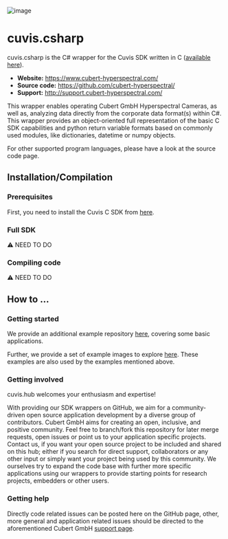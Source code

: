 ![image](https://camo.githubusercontent.com/9fc396a08b84779ea0f78a4085e96bee6035fca702cd382f38cb661fa1ff1d0c/68747470733a2f2f7777772e7370656374726f6578706f2e636f6d2f77702d636f6e74656e742f75706c6f6164732f323031382f30372f637562657274323031382e706e67)


# cuvis.csharp

cuvis.csharp is the C# wrapper for the Cuvis SDK written in C ([available here](https://github.com/cubert-hyperspectral/cuvis.sdk)).

- **Website:** https://www.cubert-hyperspectral.com/
- **Source code:** https://github.com/cubert-hyperspectral/
- **Support:** http://support.cubert-hyperspectral.com/

This wrapper enables operating Cubert GmbH Hyperspectral Cameras, as well as, 
analyzing data directly from the corporate data format(s) within C#.
This wrapper provides an object-oriented full representation of the basic C SDK 
capabilities and python return variable formats based on commonly used modules, 
like dictionaries, datetime or numpy objects.

For other supported program languages, please have a look at the 
source code page.

## Installation/Compilation

### Prerequisites

First, you need to install the Cuvis C SDK from [here](https://cloud.cubert-gmbh.de/index.php/s/kKVtx0x2fmYqVgx).

### Full SDK

:warning: NEED TO DO

### Compiling code

:warning: NEED TO DO

## How to ...

### Getting started

We provide an additional example repository [here](https://github.com/cubert-hyperspectral/cuvis.csharp.examples),
covering some basic applications.

Further, we provide a set of example images to explore [here](https://cloud.cubert-gmbh.de/index.php/s/3oECVGWpC1NpNqC).
These examples are also used by the examples mentioned above.

### Getting involved

cuvis.hub welcomes your enthusiasm and expertise!

With providing our SDK wrappers on GitHub, we aim for a community-driven open 
source application development by a diverse group of contributors.
Cubert GmbH aims for creating an open, inclusive, and positive community.
Feel free to branch/fork this repository for later merge requests, open 
issues or point us to your application specific projects.
Contact us, if you want your open source project to be included and shared 
on this hub; either if you search for direct support, collaborators or any 
other input or simply want your project being used by this community.
We ourselves try to expand the code base with further more specific 
applications using our wrappers to provide starting points for research 
projects, embedders or other users.

### Getting help

Directly code related issues can be posted here on the GitHub page, other, more 
general and application related issues should be directed to the 
aforementioned Cubert GmbH [support page](http://support.cubert-hyperspectral.com/).

